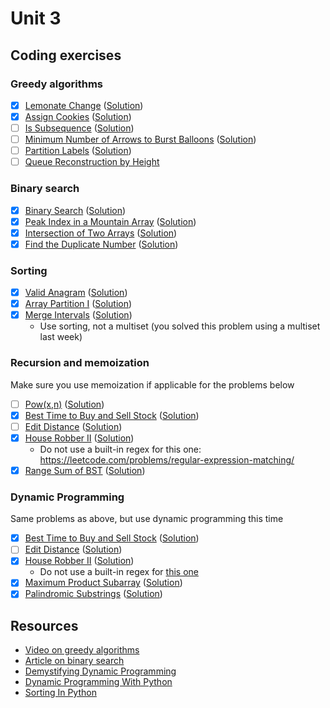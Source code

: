# Unit 3
## Coding exercises
### Greedy algorithms
- [x] [Lemonate Change](https://leetcode.com/problems/lemonade-change) ([Solution](lemonade-change.py))
- [x] [Assign Cookies](https://leetcode.com/problems/assign-cookies) ([Solution](assign-cookies.py))
- [ ] [Is Subsequence](https://leetcode.com/problems/is-subsequence) ([Solution]())
- [ ] [Minimum Number of Arrows to Burst Balloons](https://leetcode.com/problems/minimum-number-of-arrows-to-burst-balloons) ([Solution]())
- [ ] [Partition Labels](https://leetcode.com/problems/partition-labels) ([Solution]())
- [ ] [Queue Reconstruction by Height](https://leetcode.com/problems/queue-reconstruction-by-height/)

### Binary search
- [x] [Binary Search](https://leetcode.com/problems/binary-search) ([Solution](binary-search.py))
- [x] [Peak Index in a Mountain Array](https://leetcode.com/problems/peak-index-in-a-mountain-array) ([Solution](peak-index-in-a-mountain-array.py))
- [x] [Intersection of Two Arrays](https://leetcode.com/problems/intersection-of-two-arrays/) ([Solution](intersection-of-two-arrays.py))
- [x] [Find the Duplicate Number](https://leetcode.com/problems/find-the-duplicate-number/) ([Solution](find-the-duplicate-number.py))

### Sorting
- [x] [Valid Anagram](https://leetcode.com/problems/valid-anagram) ([Solution](valid-anagram.py))
- [x] [Array Partition I](https://leetcode.com/problems/array-partition-i) ([Solution](array-partition-i.py))
- [x] [Merge Intervals](https://leetcode.com/problems/merge-intervals) ([Solution](merge-intervals.py))
	- Use sorting, not a multiset (you solved this problem using a multiset last week) 

### Recursion and memoization
Make sure you use memoization if applicable for the problems below

- [ ] [Pow(x,n)](https://leetcode.com/problems/powx-n) ([Solution]())
- [x] [Best Time to Buy and Sell Stock](https://leetcode.com/problems/best-time-to-buy-and-sell-stock) ([Solution](best-time-to-buy-and-sell-stock.py))
- [ ] [Edit Distance](https://leetcode.com/problems/edit-distance) ([Solution](house-robber-ii.py))
- [x] [House Robber II](https://leetcode.com/problems/house-robber-ii) ([Solution]())
	- Do not use a built-in regex for this one: https://leetcode.com/problems/regular-expression-matching/
- [x] [Range Sum of BST](https://leetcode.com/problems/range-sum-of-bst/) ([Solution](range-sum-of-bst.py))

### Dynamic Programming
Same problems as above, but use dynamic programming this time

- [x] [Best Time to Buy and Sell Stock](https://leetcode.com/problems/best-time-to-buy-and-sell-stock) ([Solution](best-time-to-buy-and-sell-stock.py))
- [ ] [Edit Distance](https://leetcode.com/problems/edit-distance) ([Solution]())
- [x] [House Robber II](https://leetcode.com/problems/house-robber-ii) ([Solution](house-robber-ii.py))
	- Do not use a built-in regex for [this one](https://leetcode.com/problems/regular-expression-matching/)
- [x] [Maximum Product Subarray](https://leetcode.com/problems/maximum-product-subarray/) ([Solution](maximum-product-subarray.py))
- [x] [Palindromic Substrings](https://leetcode.com/problems/palindromic-substrings/) ([Solution](palindromic-substrings.py))

## Resources
- [Video on greedy algorithms](https://www.coursera.org/learn/algorithms-greedy)
- [Article on binary search](https://www.khanacademy.org/computing/computer-science/algorithms/binary-search/a/binary-search)
- [Demystifying Dynamic Programming](https://www.freecodecamp.org/news/demystifying-dynamic-programming-3efafb8d4296/)
- [Dynamic Programming With Python](https://hackernoon.com/dynamic-programming-python-80f944aa6e6c)
- [Sorting In Python](https://www.programiz.com/python-programming/methods/list/sort)